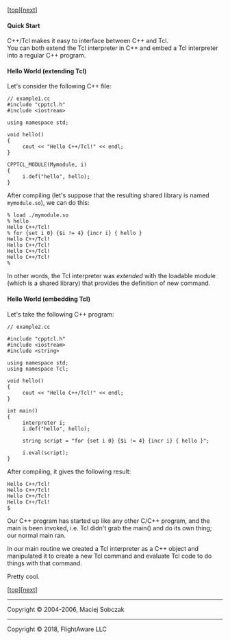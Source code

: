 [[top](README.md)][[next](freefun.md)]  

#### Quick Start

C++/Tcl makes it easy to interface between C++ and Tcl.  
You can both extend the Tcl interpreter in C++ and embed a Tcl interpreter into a regular C++ program.  

#### <a name="extending"></a>Hello World (extending Tcl)  

Let's consider the following C++ file:
```
// example1.cc
#include "cpptcl.h"
#include <iostream>

using namespace std;

void hello()  
{  
     cout << "Hello C++/Tcl!" << endl;  
}  

CPPTCL_MODULE(Mymodule, i)  
{  
     i.def("hello", hello);
}  
```

After compiling (let's suppose that the resulting shared library is named `mymodule.so`), we can do this:  

```$ tclsh  
% load ./mymodule.so  
% hello
Hello C++/Tcl!  
% for {set i 0} {$i != 4} {incr i} { hello }  
Hello C++/Tcl!  
Hello C++/Tcl!  
Hello C++/Tcl!  
Hello C++/Tcl!  
%  
```

In other words, the Tcl interpreter was <span style="font-style: italic;">extended</span> with the loadable module (which is a shared library) that provides the definition of new command.  

#### <a name="embedding"></a>Hello World (embedding Tcl)  

Let's take the following C++ program:  

```
// example2.cc  

#include "cpptcl.h"  
#include <iostream>  
#include <string>  

using namespace std;  
using namespace Tcl;  

void hello()  
{  
     cout << "Hello C++/Tcl!" << endl;  
}  

int main()  
{  
     interpreter i;  
     i.def("hello", hello);  

     string script = "for {set i 0} {$i != 4} {incr i} { hello }";  

     i.eval(script);  
}  
```

After compiling, it gives the following result:  

```$ ./example2  
Hello C++/Tcl!  
Hello C++/Tcl!  
Hello C++/Tcl!  
Hello C++/Tcl!  
$  
```

Our C++ program has started up like any other C/C++ program, and the main is been invoked, i.e. Tcl didn't grab the main() and do its own thing; our normal main ran.

In our main routine we created a Tcl interpreter as a C++ object and manipulated it to create a new Tcl command and evaluate Tcl code to do things with that command.

Pretty cool.

[[top](README.md)][[next](freefun.md)]  

* * *

Copyright © 2004-2006, Maciej Sobczak

* * *
Copyright © 2018, FlightAware LLC
